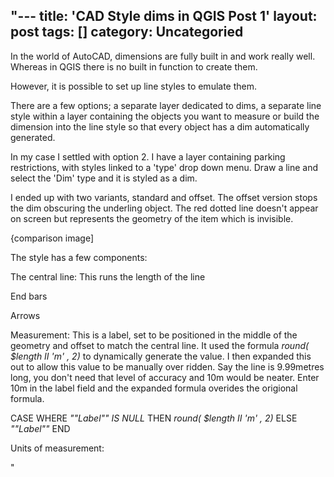 "---
title: 'CAD Style dims in QGIS Post 1'
layout: post
tags: []
category: 
Uncategoried
---

<p>In the world of AutoCAD, dimensions are fully built in and work really well. Whereas in QGIS there is no built in function to create them.</p>



<p>However, it is possible to set up line styles to emulate them. </p>



<p>There are a few options; a separate layer dedicated to dims, a separate line style within a layer containing the objects you want to measure or build the dimension into the line style so that every object has a dim automatically generated.</p>



<p>In my case I settled with option 2. I have a layer containing parking restrictions, with styles linked to a 'type' drop down menu. Draw a line and select the 'Dim' type and it is styled as a dim.</p>



<p>I ended up with two variants, standard and offset. The offset version stops the dim obscuring the underling object. The red dotted line doesn't appear on screen but represents the geometry of the item which is invisible.</p>



<p>{comparison image]</p>



<p>The style has a few components:</p>



<p>The central line: This runs the length of the line</p>



<p>End bars</p>



<p>Arrows</p>



<p>Measurement: This is a label, set to be positioned in the middle of the geometry and offset to match the central line. It used the formula   <em>round( $length II 'm' , 2) </em>  to dynamically generate the value. I then expanded this out to allow this value to be manually over ridden. Say the line is 9.99metres long, you don't need that level of accuracy and 10m would be neater. Enter 10m in the label field and the expanded formula overides the origional formula.</p>



<p><span class=""has-inline-color has-vivid-cyan-blue-color"">CASE WHERE   <em>""Label"" IS NULL </em>  THEN   <em>round( $length II 'm' , 2)</em>   ELSE   <em>""Label""</em>   END</span></p>



<p></p>



<p>Units of measurement:</p>
"
